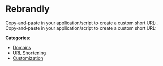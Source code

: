 # Rebrandly


Copy-and-paste in your application/script to create a custom short URL:. Copy-and-paste in your application/script to create a custom short URL:



**Categories**:
- [Domains](https://github.com/apis-list/apis-list#domains)
- [URL Shortening](https://github.com/apis-list/apis-list#url-shortening)
- [Customization](https://github.com/apis-list/apis-list#customization)






